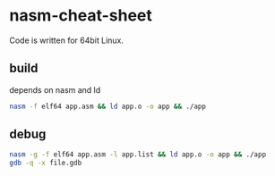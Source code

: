 # nasm-cheat-sheet

Code is written for 64bit Linux.

## build

depends on nasm and ld

```sh
nasm -f elf64 app.asm && ld app.o -o app && ./app
```

## debug

```sh
nasm -g -f elf64 app.asm -l app.list && ld app.o -o app && ./app
gdb -q -x file.gdb
```

